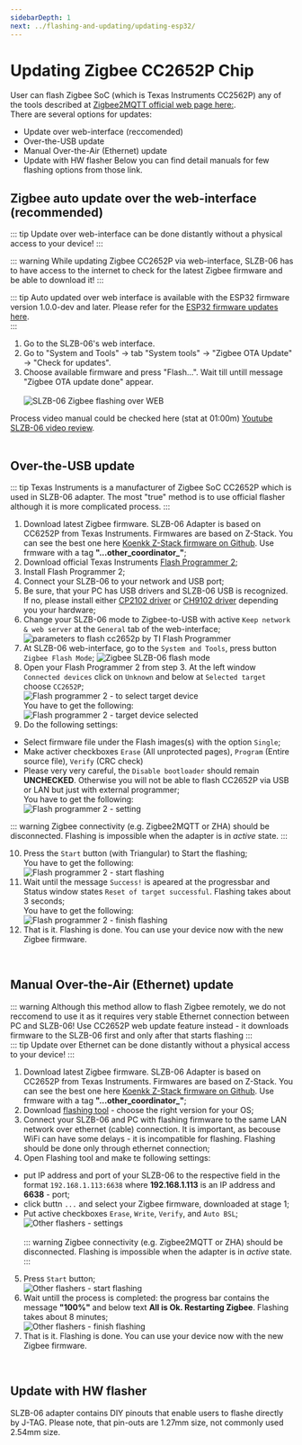 ```yaml
---
sidebarDepth: 1
next: ../flashing-and-updating/updating-esp32/
---
```


# Updating Zigbee CC2652P Chip
User can flash Zigbee SoC (which is Texas Instruments CC2562P) any of the tools described at [Zigbee2MQTT official web page here:](https://www.zigbee2mqtt.io/guide/adapters/#flashing-cc1352-cc2652-cc2538-based-adapters).  
There are several options for updates:
- Update over web-interface (reccomended)
- Over-the-USB update
- Manual Over-the-Air (Ethernet) update
- Update with HW flasher
Below you can find detail manuals for few flashing options from those link.

## Zigbee auto update over the web-interface (recommended)  
::: tip
Update over web-interface can be done distantly without a physical access to your device!
:::  

::: warning
While updating Zigbee CC2652P via web-interface, SLZB-06 has to have access to the internet to check for the latest Zigbee firmware and be able to download it!
:::  

::: tip
Auto updated over web interface is available with the ESP32 firmware version 1.0.0-dev and later. Please refer for the [ESP32 firmware updates here](https://smlight.tech/manual/slzb-06/guide/flashing-and-updating/updating-esp32.html#updating-esp32-through-the-browser).  
:::  

1. Go to the SLZB-06's web interface.
2. Go to "System and Tools" -> tab "System tools" -> "Zigbee OTA Update" -> "Check for updates".
3. Choose available firmware and press "Flash...". Wait till untill message "Zigbee OTA update done" appear.  
  <br><img src="../../images/flashing/cc2652p/web/web-interface-ota-flashing.jpg" title="SLZB-06 Zigbee flashing over WEB" class="img-fluid" /><br>    

Process video manual could be checked here (stat at 01:00m) [Youtube SLZB-06 video review](https://youtu.be/ps-x_-CQXp0?t=60).  
<br>  

## Over-the-USB update

::: tip
Texas Instruments is a manufacturer of Zigbee SoC CC2652P which is used in SLZB-06 adapter. The most "true" method is to use official flasher although it is more complicated process.
:::

1. Download latest Zigbee firmware. SLZB-06 Adapter is based on CC6252P from Texas Instruments. Firmwares are based on Z-Stack. You can see the best one here [Koenkk Z-Stack firmware on Github](https://github.com/Koenkk/Z-Stack-firmware/tree/master/coordinator/Z-Stack_3.x.0/bin). Use frmware with a tag **"...other_coordinator_"**;
2. Download official Texas Instruments [Flash Programmer 2](https://www.ti.com/tool/FLASH-PROGRAMMER);
3. Install Flash Programmer 2;
4. Connect your SLZB-06 to your network and USB port;
5. Be sure, that your PC has USB drivers and SLZB-06 USB is recognized. If no, please install either [CP2102 driver](https://www.silabs.com/developers/usb-to-uart-bridge-vcp-drivers?tab=downloads) or [CH9102 driver](http://www.wch-ic.com/search?t=all&q=ch9102) depending you your hardware;
6. Change your SLZB-06 mode to Zigbee-to-USB with active `Keep network & web server` at the `General` tab of the web-interface; <br><img src="../../images/flashing/cc2652p/ti-fp2/slzb-06-usb-web-server.png" title="parameters to flash cc2652p by TI Flash Programmer" class="img-fluid" /><br>    
7. At SLZB-06 web-interface, go to the `System and Tools`, press button `Zigbee Flash Mode`; <img src="../../images/flashing/cc2652p/ti-fp2/slzb-06-usb-flash-mode.png" title="Zigbee SLZB-06 flash mode" class="img-fluid" /><br>
8. Open your Flash Programmer 2 from step 3. At the left window `Connected devices` click on `Unknown` and below at `Selected target` choose `CC2652P`; <br><img src="../../images/flashing/cc2652p/ti-fp2/fp2-target-unselected.png" title="Flash programmer 2 - to select target device" class="img-fluid" />    <br> You have to get the following:  <br><img src="../../images/flashing/cc2652p/ti-fp2/fp2-target-selected.png" title="Flash programmer 2 - target device selected" class="img-fluid" /><br>    
9. Do the following settings:
- Select firmware file under the Flash images(s) with the option `Single`;
- Make activer checkboxes `Erase` (All unprotected pages), `Program` (Entire source file), `Verify` (CRC check)
- Please very very careful, the `Disable bootloader` should remain **UNCHECKED**. Otherwise you will not be able to flash CC2652P via USB or LAN but just with external programmer; <br> You have to get the following: <br><img src="../../images/flashing/cc2652p/ti-fp2/fp2-flashing-settings.png" title="Flash programmer 2 - setting" class="img-fluid" /><br>

::: warning
Zigbee connectivity (e.g. Zigbee2MQTT or ZHA) should be disconnected. Flashing is impossible when the adapter is in *active* state.
:::  

10. Press the `Start` button (with Triangular) to Start the flashing; <br> You have to get the following: <br><img src="../../images/flashing/cc2652p/ti-fp2/fp2-start-flashing.png" title="Flash programmer 2 - start flashing" class="img-fluid" /><br>    
11. Wait until the message `Success!` is apeared at the progressbar and Status window states `Reset of target successful`. Flashing takes about 3 seconds; <br> You have to get the following: <br><img src="../../images/flashing/cc2652p/ti-fp2/fp2-finish-flashing.png" title="Flash programmer 2 - finish flashing" class="img-fluid" /><br>    
12. That is it. Flashing is done. You can use your device now with the new Zigbee firmware.  
<br>   

## Manual Over-the-Air (Ethernet) update  
::: warning
Although this method allow to flash Zigbee remotely, we do not reccomend to use it as it requires very stable Ethernet connection between PC and SLZB-06! Use CC2652P web update feature instead - it downloads firmware to the SLZB-06 first and only after that starts flashing
:::  
::: tip
Update over Ethernet can be done distantly without a physical access to your device!
:::
1. Download latest Zigbee firmware. SLZB-06 Adapter is based on CC2652P from Texas Instruments. Firmwares are based on Z-Stack. You can see the best one here [Koenkk Z-Stack firmware on Github](https://github.com/Koenkk/Z-Stack-firmware/tree/master/coordinator/Z-Stack_3.x.0/bin). Use frmware with a tag **"...other_coordinator_"**;
2. Download [flashing tool](https://github.com/smlight-dev/ZigStarGW-MT/releases/tag/v0.3.5) - choose the right version for your OS;
3. Connect your SLZB-06 and PC with flashing firmware to the same LAN network over ethernet (cable) connection. It is important, as becouse WiFi can have some delays - it is incompatible for flashing. Flashing should be done only through ethernet connection;
4. Open Flashing tool and make te following settings:
- put IP address and port of your SLZB-06 to the respective field in the format `192.168.1.113:6638` where **192.168.1.113** is an IP address and **6638** - port;
- click buttn `...` and select your Zigbee firmware, downloaded at stage 1;
- Put active checkboxes `Erase`, `Write`, `Verify`, and `Auto BSL`;  <br><img src="../../images/flashing/cc2652p/other/other-settings.png" title="Other flashers - settings" class="img-fluid" /><br>    
::: warning
Zigbee connectivity (e.g. Zigbee2MQTT or ZHA) should be disconnected. Flashing is impossible when the adapter is in *active* state.
:::  

5. Press `Start` button;  <br><img src="../../images/flashing/cc2652p/other/other-start.png" title="Other flashers - start flashing" class="img-fluid" /><br>
6. Wait untill the process is completed: the progress bar contains the message **"100%"** and below text **All is Ok. Restarting Zigbee**. Flashing takes about 8 minutes; <br> <img src="../../images/flashing/cc2652p/other/other-finish.png" title="Other flashers - finish flashing" class="img-fluid" /><br>    
7. That is it. Flashing is done. You can use your device now with the new Zigbee firmware.  
<br>  

## Update with HW flasher
SLZB-06 adapter contains DIY pinouts that enable users to flashe directly by J-TAG. Please note, that pin-outs are 1.27mm size, not commonly used 2.54mm size. 

